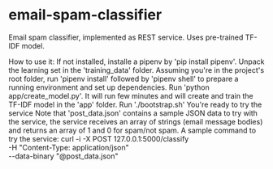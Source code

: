 # email-spam-classifier
Email spam classifier, implemented as REST service. Uses pre-trained TF-IDF model.

How to use it:
If not installed, installe a pipenv by 'pip install pipenv'. 
Unpack the learning set in the 'training_data' folder.
Assuming you're in the project's root folder, run 'pipenv install' followed by 'pipenv shell' to prepare a running environment and set up dependencies. 
Run 'python app/create_model.py'. It will run few minutes and will create and train the TF-IDF model in the 'app' folder.
Run './bootstrap.sh'
You're ready to try the service
Note that 'post_data.json' contains a sample JSON data to try with the service, the service receives an array of strings (email message bodies) and returns an array of 1 and 0 for spam/not spam.
A sample command to try the service:
curl -i -X POST 127.0.0.1:5000/classify \
  -H "Content-Type: application/json" \
  --data-binary "@post_data.json"
